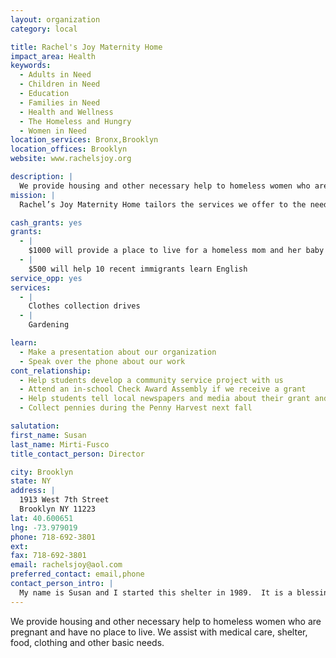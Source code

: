 ```yaml
---
layout: organization
category: local

title: Rachel's Joy Maternity Home
impact_area: Health
keywords: 
  - Adults in Need
  - Children in Need
  - Education
  - Families in Need
  - Health and Wellness
  - The Homeless and Hungry
  - Women in Need
location_services: Bronx,Brooklyn
location_offices: Brooklyn
website: www.rachelsjoy.org

description: |
  We provide housing and other necessary help to homeless women who are pregnant and have no place to live.  We assist with medical care, shelter, food, clothing and other basic needs.
mission: |
  Rachel’s Joy Maternity Home tailors the services we offer to the needs of the young women who come to us. Realizing that it is not enough to just tell a young woman not to abort her child, we are committed to helping her during her time of greatest need. We have a large 10 room house in the Flatbush section of Brooklyn. We are able to more effectively help the young unwed mothers who come to us needing assistance. The home is able to facilitate between four to eight mothers and their babies.

cash_grants: yes
grants: 
  - |
    $1000 will provide a place to live for a homeless mom and her baby for about 3 months
  - |
    $500 will help 10 recent immigrants learn English
service_opp: yes
services: 
  - |
    Clothes collection drives
  - |
    Gardening

learn: 
  - Make a presentation about our organization
  - Speak over the phone about our work
cont_relationship: 
  - Help students develop a community service project with us
  - Attend an in-school Check Award Assembly if we receive a grant
  - Help students tell local newspapers and media about their grant and/or project with us
  - Collect pennies during the Penny Harvest next fall

salutation: 
first_name: Susan
last_name: Mirti-Fusco
title_contact_person: Director

city: Brooklyn
state: NY
address: |
  1913 West 7th Street  
  Brooklyn NY 11223
lat: 40.600651
lng: -73.979019
phone: 718-692-3801
ext: 
fax: 718-692-3801
email: rachelsjoy@aol.com
preferred_contact: email,phone
contact_person_intro: |
  My name is Susan and I started this shelter in 1989.  It is a blessing to be able to help desperate homeless mothers and their infant babies get off living in the streets and come into a nice warm, friendly home.
---
```

We provide housing and other necessary help to homeless women who are pregnant and have no place to live.  We assist with medical care, shelter, food, clothing and other basic needs.